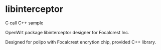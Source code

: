 # libinterceptor
C call C++ sample

OpenWrt package libinterceptor designer for Focalcrest Inc.

Designed for polipo with Focalcrest encrytion chip, provided C++ library.
